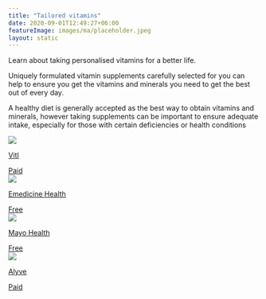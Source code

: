 ```yaml
---
title: "Tailored vitamins"
date: 2020-09-01T12:49:27+06:00
featureImage: images/ma/placeholder.jpeg
layout: static
---
```


Learn about taking personalised vitamins for a better life.

Uniquely formulated vitamin supplements carefully selected for you can help to ensure you get the vitamins and minerals you need to get the best out of every day.

A healthy diet is generally accepted as the best way to obtain vitamins and minerals, however taking supplements can be important to ensure adequate intake, especially for those with certain deficiencies or health conditions

<a class="ma-link" href="https://www.awin1.com/cread.php?awinmid=6724&awinaffid=1198638&ued=https%3A%2F%2Fvitl.com%2F"><div class="ma-card ma-card-Health"><div class="ma-icon"><img src ="/images/Icon-pound - health - opacity.svg"/></div><div class="ma-name"><p>Vitl</p></div><div class="ma-paid-text"><span>Paid</span></div></div></a><a class="ma-link" href="https://www.emedicinehealth.com/vitamin_and_mineral_supplements/article_em.htm"><div class="ma-card ma-card-Health"><div class="ma-icon"><img src ="/images/Icon-check - health - opacity.svg"/></div><div class="ma-name"><p>Emedicine Health</p></div><div class="ma-paid-text"><span>Free</span></div></div></a><a class="ma-link" href="https://www.mayoclinichealthsystem.org/hometown-health/speaking-of-health/why-take-vitamin-and-mineral-supplements"><div class="ma-card ma-card-Health"><div class="ma-icon"><img src ="/images/Icon-check - health - opacity.svg"/></div><div class="ma-name"><p>Mayo Health</p></div><div class="ma-paid-text"><span>Free</span></div></div></a><a class="ma-link" href="https://www.awin1.com/cread.php?awinmid=28225&awinaffid=1198638&ued=https%3A%2F%2Fwww.alyvewellness.com%2F"><div class="ma-card ma-card-Health"><div class="ma-icon"><img src ="/images/Icon-pound - health - opacity.svg"/></div><div class="ma-name"><p>Alyve</p></div><div class="ma-paid-text"><span>Paid</span></div></div></a>  

<br/><br/>






